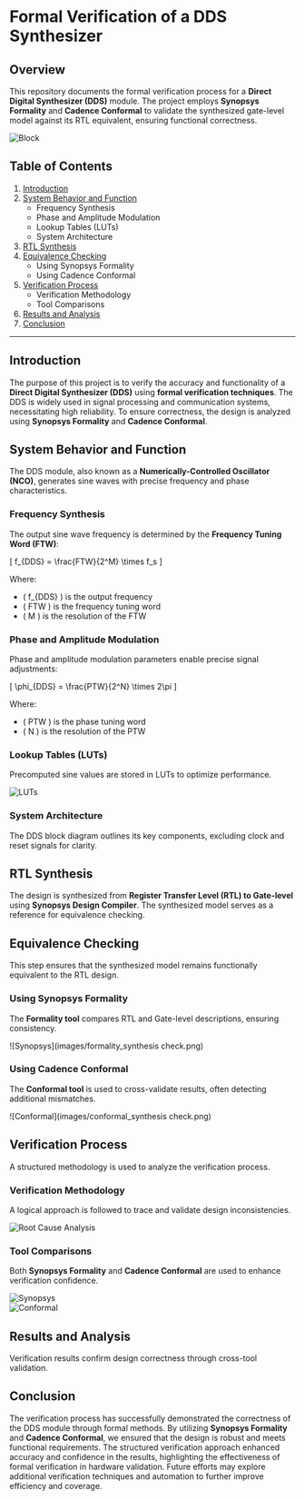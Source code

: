 # Formal Verification of a DDS Synthesizer

## Overview
This repository documents the formal verification process for a **Direct Digital Synthesizer (DDS)** module. The project employs **Synopsys Formality** and **Cadence Conformal** to validate the synthesized gate-level model against its RTL equivalent, ensuring functional correctness.

![Block](images/BlockDiagram.png)  

## Table of Contents
1. [Introduction](#introduction)
2. [System Behavior and Function](#system-behavior-and-function)
   - Frequency Synthesis
   - Phase and Amplitude Modulation
   - Lookup Tables (LUTs)
   - System Architecture
3. [RTL Synthesis](#rtl-synthesis)
4. [Equivalence Checking](#equivalence-checking)
   - Using Synopsys Formality
   - Using Cadence Conformal
5. [Verification Process](#verification-process)
   - Verification Methodology
   - Tool Comparisons
6. [Results and Analysis](#results-and-analysis)
7. [Conclusion](#conclusion)

---

## Introduction
The purpose of this project is to verify the accuracy and functionality of a **Direct Digital Synthesizer (DDS)** using **formal verification techniques**. The DDS is widely used in signal processing and communication systems, necessitating high reliability. To ensure correctness, the design is analyzed using **Synopsys Formality** and **Cadence Conformal**.

## System Behavior and Function
The DDS module, also known as a **Numerically-Controlled Oscillator (NCO)**, generates sine waves with precise frequency and phase characteristics.

### Frequency Synthesis
The output sine wave frequency is determined by the **Frequency Tuning Word (FTW)**:

\[ f_{DDS} = \frac{FTW}{2^M} \times f_s \]

Where:
- \( f_{DDS} \) is the output frequency
- \( FTW \) is the frequency tuning word
- \( M \) is the resolution of the FTW

### Phase and Amplitude Modulation
Phase and amplitude modulation parameters enable precise signal adjustments:

\[ \phi_{DDS} = \frac{PTW}{2^N} \times 2\pi \]

Where:
- \( PTW \) is the phase tuning word
- \( N \) is the resolution of the PTW

### Lookup Tables (LUTs)
Precomputed sine values are stored in LUTs to optimize performance.

![LUTs](images/formality_truth_table.png) 

### System Architecture
The DDS block diagram outlines its key components, excluding clock and reset signals for clarity.

## RTL Synthesis
The design is synthesized from **Register Transfer Level (RTL) to Gate-level** using **Synopsys Design Compiler**. The synthesized model serves as a reference for equivalence checking.

## Equivalence Checking
This step ensures that the synthesized model remains functionally equivalent to the RTL design.

### Using Synopsys Formality
The **Formality tool** compares RTL and Gate-level descriptions, ensuring consistency.

![Synopsys](images/formality_synthesis check.png)  

### Using Cadence Conformal
The **Conformal tool** is used to cross-validate results, often detecting additional mismatches.

![Conformal](images/conformal_synthesis check.png)  

## Verification Process
A structured methodology is used to analyze the verification process.

### Verification Methodology
A logical approach is followed to trace and validate design inconsistencies.

  ![Root Cause Analysis](images/RTA.png)  

### Tool Comparisons
Both **Synopsys Formality** and **Cadence Conformal** are used to enhance verification confidence.

![Synopsys](images/Synopsys.png)  
![Conformal](images/ConformalSchematicsBuggy.png)  

## Results and Analysis
Verification results confirm design correctness through cross-tool validation.

## Conclusion
The verification process has successfully demonstrated the correctness of the DDS module through formal methods. By utilizing **Synopsys Formality** and **Cadence Conformal**, we ensured that the design is robust and meets functional requirements. The structured verification approach enhanced accuracy and confidence in the results, highlighting the effectiveness of formal verification in hardware validation. Future efforts may explore additional verification techniques and automation to further improve efficiency and coverage.

